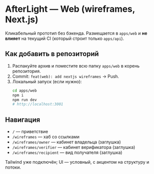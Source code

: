 # AfterLight — Web (wireframes, Next.js)
Кликабельный прототип без бэкенда. Размещается в `apps/web` и **не влияет** на текущий CI (который строит только `apps/api`).

## Как добавить в репозиторий
1. Распакуйте архив и поместите всю папку `apps/web` в корень репозитория.
2. Commit: `feat(web): add nextjs wireframes` → Push.
3. Локальный запуск (если нужно):
   ```bash
   cd apps/web
   npm i
   npm run dev
   # http://localhost:3001
   ```

## Навигация
- `/` — приветствие
- `/wireframes` — хаб со ссылками
- `/wireframes/owner` — кабинет владельца (заглушка)
- `/wireframes/verifier` — кабинет верификатора (заглушка)
- `/wireframes/recipient` — вид получателя (заглушка)

Tailwind уже подключён; UI — условный, с акцентом на структуру и потоки.
